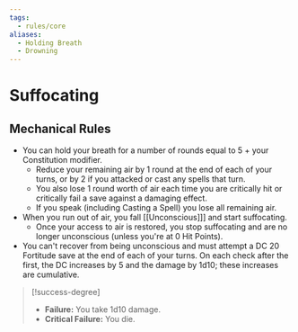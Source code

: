 ```yaml
---
tags:
  - rules/core
aliases:
  - Holding Breath
  - Drowning
---
```

# Suffocating

## Mechanical Rules

- You can hold your breath for a number of rounds equal to 5 + your Constitution modifier.
	- Reduce your remaining air by 1 round at the end of each of your turns, or by 2 if you attacked or cast any spells that turn.
	- You also lose 1 round worth of air each time you are critically hit or critically fail a save against a damaging effect.
	- If you speak (including Casting a Spell) you lose all remaining air.  
- When you run out of air, you fall [[Unconscious]]] and start suffocating.
	- Once your access to air is restored, you stop suffocating and are no longer unconscious (unless you're at 0 Hit Points).
- You can't recover from being unconscious and must attempt a DC 20 Fortitude save at the end of each of your turns. On each check after the first, the DC increases by 5 and the damage by 1d10; these increases are cumulative. 

> [!success-degree]
>- **Failure:** You take 1d10 damage.
>- **Critical Failure:** You die.